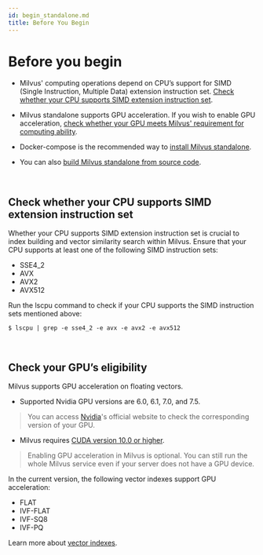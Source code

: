 ```yaml
---
id: begin_standalone.md
title: Before You Begin
---
```


# Before you begin

- Milvus' computing operations depend on CPU’s support for SIMD (Single Instruction, Multiple Data) extension instruction set. [Check whether your CPU supports SIMD extension instruction set](#check-whether-your-cpu-supports-simd-extension-instruction-set).

- Milvus standalone supports GPU acceleration. If you wish to enable GPU acceleration, [check whether your GPU meets Milvus' requirement for computing ability](#check-your-gpus-eligibility).

- Docker-compose is the recommended way to [install Milvus standalone](install_standalone-docker.md).

- You can also [build Milvus standalone from source code](install_standalone-source.md).

<br/>

## Check whether your CPU supports SIMD extension instruction set

Whether your CPU supports SIMD extension instruction set is crucial to index building and vector similarity search within Milvus. Ensure that your CPU supports at least one of the following SIMD instruction sets:

- SSE4_2
- AVX
- AVX2
- AVX512

Run the lscpu command to check if your CPU supports the SIMD instruction sets mentioned above:

```
$ lscpu | grep -e sse4_2 -e avx -e avx2 -e avx512
```
<br/>

## Check your GPU’s eligibility
 

Milvus supports GPU acceleration on floating vectors.

- Supported Nvidia GPU versions are 6.0, 6.1, 7.0, and 7.5.

> You can access [Nvidia](https://developer.nvidia.com/cuda-gpus)'s official website to check the corresponding version of your GPU. 

- Milvus requires [CUDA version 10.0 or higher](https://developer.nvidia.com/cuda-10.0-download-archive). 

> Enabling GPU acceleration in Milvus is optional. You can still run the whole Milvus service even if your server does not have a GPU device.

In the current version, the following vector indexes support GPU acceleration:

- FLAT
- IVF-FLAT
- IVF-SQ8
- IVF-PQ

Learn more about [vector indexes](https://www.zilliz.com/blog/Accelerating-Similarity-Search-on-Really-Big-Data-with-Vector-Indexing#flat-good-for-searching-relatively-small-million-scale-datasets-when-100-recall-is-required).

